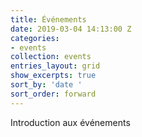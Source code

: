 ```yaml
---
title: Événements
date: 2019-03-04 14:13:00 Z
categories:
- events
collection: events
entries_layout: grid
show_excerpts: true
sort_by: 'date '
sort_order: forward
---
```


Introduction aux événements
